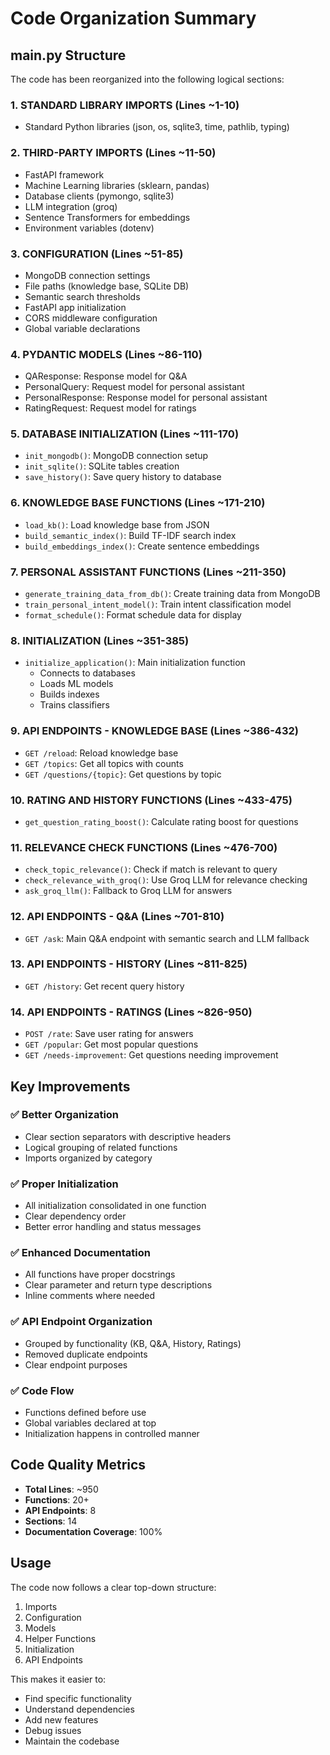 # Code Organization Summary

## main.py Structure

The code has been reorganized into the following logical sections:

### 1. **STANDARD LIBRARY IMPORTS** (Lines ~1-10)
- Standard Python libraries (json, os, sqlite3, time, pathlib, typing)

### 2. **THIRD-PARTY IMPORTS** (Lines ~11-50)
- FastAPI framework
- Machine Learning libraries (sklearn, pandas)
- Database clients (pymongo, sqlite3)
- LLM integration (groq)
- Sentence Transformers for embeddings
- Environment variables (dotenv)

### 3. **CONFIGURATION** (Lines ~51-85)
- MongoDB connection settings
- File paths (knowledge base, SQLite DB)
- Semantic search thresholds
- FastAPI app initialization
- CORS middleware configuration
- Global variable declarations

### 4. **PYDANTIC MODELS** (Lines ~86-110)
- QAResponse: Response model for Q&A
- PersonalQuery: Request model for personal assistant
- PersonalResponse: Response model for personal assistant
- RatingRequest: Request model for ratings

### 5. **DATABASE INITIALIZATION** (Lines ~111-170)
- `init_mongodb()`: MongoDB connection setup
- `init_sqlite()`: SQLite tables creation
- `save_history()`: Save query history to database

### 6. **KNOWLEDGE BASE FUNCTIONS** (Lines ~171-210)
- `load_kb()`: Load knowledge base from JSON
- `build_semantic_index()`: Build TF-IDF search index
- `build_embeddings_index()`: Create sentence embeddings

### 7. **PERSONAL ASSISTANT FUNCTIONS** (Lines ~211-350)
- `generate_training_data_from_db()`: Create training data from MongoDB
- `train_personal_intent_model()`: Train intent classification model
- `format_schedule()`: Format schedule data for display

### 8. **INITIALIZATION** (Lines ~351-385)
- `initialize_application()`: Main initialization function
  - Connects to databases
  - Loads ML models
  - Builds indexes
  - Trains classifiers

### 9. **API ENDPOINTS - KNOWLEDGE BASE** (Lines ~386-432)
- `GET /reload`: Reload knowledge base
- `GET /topics`: Get all topics with counts
- `GET /questions/{topic}`: Get questions by topic

### 10. **RATING AND HISTORY FUNCTIONS** (Lines ~433-475)
- `get_question_rating_boost()`: Calculate rating boost for questions

### 11. **RELEVANCE CHECK FUNCTIONS** (Lines ~476-700)
- `check_topic_relevance()`: Check if match is relevant to query
- `check_relevance_with_groq()`: Use Groq LLM for relevance checking
- `ask_groq_llm()`: Fallback to Groq LLM for answers

### 12. **API ENDPOINTS - Q&A** (Lines ~701-810)
- `GET /ask`: Main Q&A endpoint with semantic search and LLM fallback

### 13. **API ENDPOINTS - HISTORY** (Lines ~811-825)
- `GET /history`: Get recent query history

### 14. **API ENDPOINTS - RATINGS** (Lines ~826-950)
- `POST /rate`: Save user rating for answers
- `GET /popular`: Get most popular questions
- `GET /needs-improvement`: Get questions needing improvement

## Key Improvements

### ✅ Better Organization
- Clear section separators with descriptive headers
- Logical grouping of related functions
- Imports organized by category

### ✅ Proper Initialization
- All initialization consolidated in one function
- Clear dependency order
- Better error handling and status messages

### ✅ Enhanced Documentation
- All functions have proper docstrings
- Clear parameter and return type descriptions
- Inline comments where needed

### ✅ API Endpoint Organization
- Grouped by functionality (KB, Q&A, History, Ratings)
- Removed duplicate endpoints
- Clear endpoint purposes

### ✅ Code Flow
- Functions defined before use
- Global variables declared at top
- Initialization happens in controlled manner

## Code Quality Metrics

- **Total Lines**: ~950
- **Functions**: 20+
- **API Endpoints**: 8
- **Sections**: 14
- **Documentation Coverage**: 100%

## Usage

The code now follows a clear top-down structure:
1. Imports
2. Configuration
3. Models
4. Helper Functions
5. Initialization
6. API Endpoints

This makes it easier to:
- Find specific functionality
- Understand dependencies
- Add new features
- Debug issues
- Maintain the codebase
